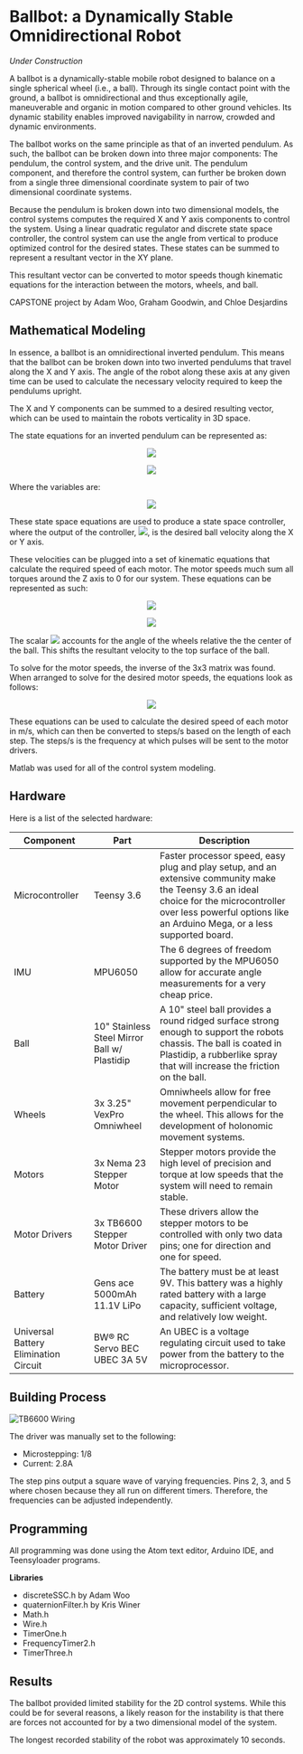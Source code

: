 # Ballbot: a Dynamically Stable Omnidirectional Robot

*Under Construction*

A ballbot is a dynamically-stable mobile robot designed to balance on a single spherical wheel (i.e., a ball). Through its single contact point with the ground, a ballbot is omnidirectional and thus exceptionally agile, maneuverable and organic in motion compared to other ground vehicles. Its dynamic stability enables improved navigability in narrow, crowded and dynamic environments.

The ballbot works on the same principle as that of an inverted pendulum. As such, the ballbot can be broken down into three major components: The pendulum, the control system, and the drive unit. The pendulum component, and therefore the control system, can further be broken down from a single three dimensional coordinate system to pair of two dimensional coordinate systems.

Because the pendulum is broken down into two dimensional models, the control systems computes the required X and Y axis components to control the system. Using a linear quadratic regulator and discrete state space controller, the control system can use the angle from vertical to produce optimized control for the desired states. These states can be summed to represent a resultant vector in the XY plane.

This resultant vector can be converted to motor speeds though kinematic equations for the interaction between the motors, wheels, and ball.

CAPSTONE project by Adam Woo, Graham Goodwin, and Chloe Desjardins

## Mathematical Modeling

In essence, a ballbot is an omnidirectional inverted pendulum. This means that the ballbot can be broken down into two inverted pendulums that travel along the X and Y axis. The angle of the robot along these axis at any given time can be used to calculate the necessary velocity required to keep the pendulums upright.

The X and Y components can be summed to a desired resulting vector, which can be used to maintain the robots verticality in 3D space.

The state equations for an inverted pendulum can be represented as:

<p align="center">
<img src="https://latex.codecogs.com/gif.latex?%5Cdpi%7B150%7D%20%5Cbegin%7Bbmatrix%7D%20%5Cdot%7Bx%7D%5C%5C%20%5Cddot%7Bx%7D%5C%5C%20%5Cdot%7B%5Cphi%7D%5C%5C%20%5Cddot%7B%5Cphi%7D%5C%5C%20%5Cend%7Bbmatrix%7D%20%3D%20%5Cbegin%7Bbmatrix%7D%200%20%26%201%20%26%200%20%26%200%5C%5C%200%20%26%20%5Cfrac%7B-d%7D%7BM%7D%20%26%20%5Cfrac%7B-m*g%7D%7BM%7D%20%26%200%5C%5C%200%20%26%200%20%26%200%20%26%201%5C%5C%200%20%26%20%5Cfrac%7B-d%7D%7BM*l%7D%20%26%20%5Cfrac%7B-%28m&plus;M%29*g%7D%7BM*l%7D%20%26%200%20%5Cend%7Bbmatrix%7D%20%5Cbegin%7Bbmatrix%7D%20x%5C%5C%20%5Cdot%7Bx%7D%5C%5C%20%5Cphi%5C%5C%20%5Cdot%7B%5Cphi%7D%5C%5C%20%5Cend%7Bbmatrix%7D%20&plus;%20%5Cbegin%7Bbmatrix%7D%200%5C%5C%20%5Cfrac%7B1%7D%7BM%7D%5C%5C%200%5C%5C%20%5Cfrac%7B1%7D%7BM*l%7D%20%5Cend%7Bbmatrix%7D%20u"/>
</p>

<p align="center">
<img src="https://latex.codecogs.com/gif.latex?%5Cdpi%7B150%7D%20y%20%3D%20%5Cbegin%7Bbmatrix%7D%200%20%26%201%20%26%200%20%26%200%5C%5C%20%5Cend%7Bbmatrix%7D%20%5Cbegin%7Bbmatrix%7D%20x%5C%5C%20%5Cdot%7Bx%7D%5C%5C%20%5Cphi%5C%5C%20%5Cdot%7B%5Cphi%7D%5C%5C%20%5Cend%7Bbmatrix%7D%20&plus;%20%5Cbegin%7Bbmatrix%7D%200%5C%5C%20%5Cend%7Bbmatrix%7D%20u"/>
</p>

Where the variables are:

<p align="center">
<img src="https://latex.codecogs.com/gif.latex?%5Cdpi%7B150%7D%20%5Chspace%7B-.25in%7D%20m%20%3D%20%5Ctext%7Bmass%20of%20chassis%20%28kg%29%7D%5C%5C%20M%20%3D%20%5Ctext%7Bmass%20of%20ball%20%28kg%29%7D%5C%5C%20l%20%3D%20%5Ctext%7Blength%20to%20center%20mass%20of%20chassis%20%28m%29%7D%5C%5C%20g%20%3D%20%5Ctext%7Bgravity%20%28m/s%29%7D%5C%5C%20d%20%3D%20%5Ctext%7Bdamping%20factor%7D%5C%5C"/>
</p>

These state space equations are used to produce a state space controller, where the output of the controller, <img src="https://latex.codecogs.com/gif.latex?%5Cdot%7Bx%7D"/>, is the desired ball velocity along the X or Y axis.

These velocities can be plugged into a set of kinematic equations that calculate the required speed of each motor. The motor speeds much sum all torques around the Z axis to 0 for our system. These equations can be represented as such:

<p align="center">
<img src="https://writelatex.s3.amazonaws.com/gycxhjsycnzn/uploads/769/24376609/1.jpeg?X-Amz-Expires=14400&X-Amz-Date=20180524T172901Z&X-Amz-Algorithm=AWS4-HMAC-SHA256&X-Amz-Credential=AKIAJF667VKUK4OW3LCA/20180524/us-east-1/s3/aws4_request&X-Amz-SignedHeaders=host&X-Amz-Signature=6f998fc774757c666594070296e4b0f542cabe1caad68d747936a30005ca28d2">
</p>

<p align="center">
<img src="https://latex.codecogs.com/gif.latex?%5Cdpi%7B150%7D%20%5Cbegin%7Bbmatrix%7D%20M_1%5C%5C%20M_2%5C%5C%20M_3%5C%5C%20%5Cend%7Bbmatrix%7D%3D%20%5Csin%28%5Ctheta%29%20%5Cbegin%7Bbmatrix%7D%201%20%26%200%5C%5C%20%5Ccos%28%5Cfrac%7B%5Cpi%7D%7B2%7D-%5Carctan%28%5Cfrac%7BR_%7B2X%7D%7D%7BR_%7B2Y%7D%7D%29%29%20%26%20%5Csin%28%5Cfrac%7B%5Cpi%7D%7B2%7D-%5Carctan%28%5Cfrac%7BR_%7B2X%7D%7D%7BR_%7B2Y%7D%7D%29%29%20%5C%5C%20%5Ccos%28%5Cfrac%7B%5Cpi%7D%7B2%7D-%5Carctan%28%5Cfrac%7BR_%7B3X%7D%7D%7BR_%7B3Y%7D%7D%29%29%20%26%20%5Csin%28%5Cfrac%7B%5Cpi%7D%7B2%7D-%5Carctan%28%5Cfrac%7BR_%7B3X%7D%7D%7BR_%7B3Y%7D%7D%29%29%20%5C%5C%20%5Cend%7Bbmatrix%7D%20%5Cbegin%7Bbmatrix%7D%20V_y%5C%5C%20V_x%5C%5C%5Cend%7Bbmatrix%7D">
</p>

The scalar <img src="https://latex.codecogs.com/gif.latex?%5Cinline%20%5Cdpi%7B150%7D%20%5Csin%28%5Ctheta%29"/> accounts for the angle of the wheels relative the the center of the ball. This shifts the resultant velocity to the top surface of the ball.

To solve for the motor speeds, the inverse of the 3x3 matrix was found. When arranged to solve for the desired motor speeds, the equations look as follows:

<p align="center">
<img src="https://latex.codecogs.com/gif.latex?%5Cdpi%7B150%7D%20%5Cbegin%7Bbmatrix%7D%20M_1%5C%5C%20M_2%5C%5C%20M_3%5C%5C%20%5Cend%7Bbmatrix%7D%3D%20%5Csin%2845%5E%7B%5Ccirc%7D%29%20%5Cbegin%7Bbmatrix%7D%201%20%26%200%5C%5C%20%5Ccos%2860%5E%7B%5Ccirc%7D%29%20%26%20%5Csin%2860%5E%7B%5Ccirc%7D%29%20%5C%5C%20%5Ccos%2860%5E%7B%5Ccirc%7D%29%20%26%20%5Csin%2860%5E%7B%5Ccirc%7D%29%20%5C%5C%20%5Cend%7Bbmatrix%7D%20%5Cbegin%7Bbmatrix%7D%20V_y%5C%5C%20V_x%5C%5C%5Cend%7Bbmatrix%7D">
</p>

These equations can be used to calculate the desired speed of each motor in m/s, which can then be converted to steps/s based on the length of each step. The steps/s is the frequency at which pulses will be sent to the motor drivers.

Matlab was used for all of the control system modeling.


## Hardware

Here is a list of the selected hardware:

| Component | Part | Description |
| --- | --- | --- |
| Microcontroller | Teensy 3.6 | Faster processor speed, easy plug and play setup, and an extensive community make the Teensy 3.6 an ideal choice for the microcontroller over less powerful options like an Arduino Mega, or a less supported board. |
| IMU | MPU6050 | The 6 degrees of freedom supported by the MPU6050 allow for accurate angle measurements for a very cheap price. |
| Ball | 10" Stainless Steel Mirror Ball w/ Plastidip | A 10" steel ball provides a round ridged surface strong enough to support the robots chassis. The ball is coated in Plastidip, a rubberlike spray that will increase the friction on the ball. |
| Wheels | 3x 3.25" VexPro Omniwheel | Omniwheels allow for free movement perpendicular to the wheel. This allows for the development of holonomic movement systems. |
| Motors | 3x Nema 23 Stepper Motor | Stepper motors provide the high level of precision and torque at low speeds that the system will need to remain stable. |
| Motor Drivers | 3x TB6600 Stepper Motor Driver | These drivers allow the stepper motors to be controlled with only two data pins; one for direction and one for speed. |
| Battery | Gens ace 5000mAh 11.1V LiPo | The battery must be at least 9V. This battery was a highly rated battery with a large capacity, sufficient voltage, and relatively low weight. |
| Universal Battery Elimination Circuit | BW® RC Servo BEC UBEC 3A 5V | An UBEC is a voltage regulating circuit used to take power from the battery to the microprocessor. |

## Building Process

![TB6600 Wiring](https://github.com/awoox2/ballbot/raw/master/Images/TB6600_wiring.png)

The driver was manually set to the following:
- Microstepping: 1/8
- Current: 2.8A

The step pins output a square wave of varying frequencies. Pins 2, 3, and 5 where chosen because they all run on different timers. Therefore, the frequencies can be adjusted independently.

## Programming

All programming was done using the Atom text editor, Arduino IDE, and Teensyloader programs.

**Libraries**
- discreteSSC.h by Adam Woo
- quaternionFilter.h by Kris Winer
- Math.h
- Wire.h
- TimerOne.h
- FrequencyTimer2.h
- TimerThree.h

## Results

The ballbot provided limited stability for the 2D control systems. While this could be for several reasons, a likely reason for the instability is that there are forces not accounted for by a two dimensional model of the system.

The longest recorded stability of the robot was approximately 10 seconds.
